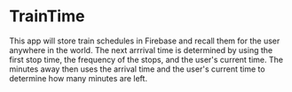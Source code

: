 # TrainTime

This app will store train schedules in Firebase and recall them for the user anywhere in the world.
The next arrrival time is determined by using the first stop time, the frequency of the stops, and the user's current time.
The minutes away then uses the arrival time and the user's current time to determine how many minutes are left.

